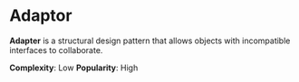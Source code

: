 # **Adaptor**

**Adapter** is a structural design pattern that allows objects with incompatible interfaces to collaborate.

**Complexity**: Low
**Popularity**: High
